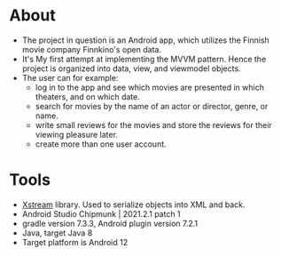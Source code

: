 # About

- The project in question is an Android app, which utilizes the Finnish movie company Finnkino's open data. 
- It's My first attempt at implementing the MVVM pattern. Hence the project is organized into data, view, and viewmodel objects.
- The user can for example:
    - log in to the app and see which movies are presented in which theaters, and on which date.
    - search for movies by the name of an actor or director, genre, or name.
    - write small reviews for the movies and store the reviews for their viewing pleasure later.
    - create more than one user account.

# Tools

- [Xstream](https://x-stream.github.io/) library. Used to serialize objects into XML and back.
- Android Studio Chipmunk | 2021.2.1 patch 1
- gradle version 7.3.3, Android plugin version 7.2.1
- Java, target Java 8
- Target platform is Android 12

